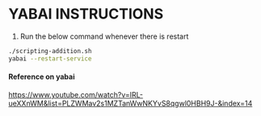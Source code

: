 # YABAI INSTRUCTIONS

1. Run the below command whenever there is restart

```bash
./scripting-addition.sh
yabai --restart-service 
```

#### Reference on  yabai
https://www.youtube.com/watch?v=IRL-ueXXnWM&list=PLZWMav2s1MZTanWwNKYvS8qgwl0HBH9J-&index=14
